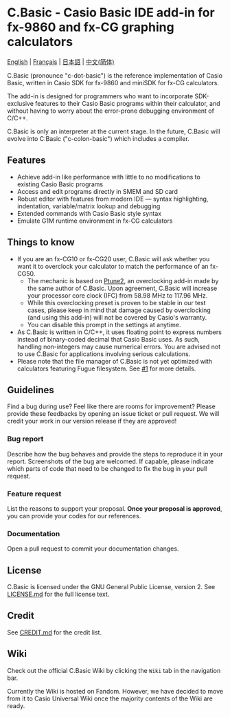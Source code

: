 # C.Basic - Casio Basic IDE add-in for fx-9860 and fx-CG graphing calculators

[English](README.md) | [Français](README_fr.md) | [日本語](README_ja.md) | [中文(简体)](README_zh.md)

C.Basic (pronounce "c-dot-basic") is the reference implementation of Casio Basic, written in Casio SDK for fx-9860 and miniSDK for fx-CG calculators.

The add-in is designed for programmers who want to incorporate SDK-exclusive features to their Casio Basic programs within their calculator, and without having to worry about the error-prone debugging environment of C/C++.

C.Basic is only an interpreter at the current stage. In the future, C.Basic will evolve into C:Basic ("c-colon-basic") which includes a compiler.

## Features

* Achieve add-in like performance with little to no modifications to existing Casio Basic programs
* Access and edit programs directly in SMEM and SD card
* Robust editor with features from modern IDE — syntax highlighting, indentation, variable/matrix lookup and debugging
* Extended commands with Casio Basic style syntax
* Emulate G1M runtime environment in fx-CG calculators

## Things to know

* If you are an fx-CG10 or fx-CG20 user, C.Basic will ask whether you want it to overclock your calculator to match the performance of an fx-CG50.
    * The mechanic is based on [Ptune2](https://pm.matrix.jp/ftune2e.html), an overclocking add-in made by the same author of C.Basic. Upon agreement, C.Basic will increase your processor core clock (IFC) from 58.98 MHz to 117.96 MHz.
    * While this overclocking preset is proven to be stable in our test cases, please keep in mind that damage caused by overclocking (and using this add-in) will not be covered by Casio's warranty.
    * You can disable this prompt in the settings at anytime.
* As C.Basic is written in C/C++, it uses floating point to express numbers instead of binary-coded decimal that Casio Basic uses. As such, handling non-integers may cause numerical errors. You are advised not to use C.Basic for applications involving serious calculations.
* Please note that the file manager of C.Basic is not yet optimized with calculators featuring Fugue filesystem. See [#1](https://gitea.planet-casio.com/CalcLoverHK/C.Basic/issues/1) for more details.

## Guidelines

Find a bug during use? Feel like there are rooms for improvement? Please provide these feedbacks by opening an issue ticket or pull request. We will credit your work in our version release if they are approved!

### Bug report

Describe how the bug behaves and provide the steps to reproduce it in your report. Screenshots of the bug are welcomed. If capable, please indicate which parts of code that need to be changed to fix the bug in your pull request.

### Feature request

List the reasons to support your proposal. **Once your proposal is approved**, you can provide your codes for our references.

### Documentation

Open a pull request to commit your documentation changes.

## License

C.Basic is licensed under the GNU General Public License, version 2. See [LICENSE.md](LICENSE.md) for the full license text.

## Credit

See [CREDIT.md](CREDIT.md) for the credit list.

## Wiki
Check out the official C.Basic Wiki by clicking the `Wiki` tab in the navigation bar.

Currently the Wiki is hosted on Fandom. However, we have decided to move from it to Casio Universal Wiki once the majority contents of the Wiki are ready.